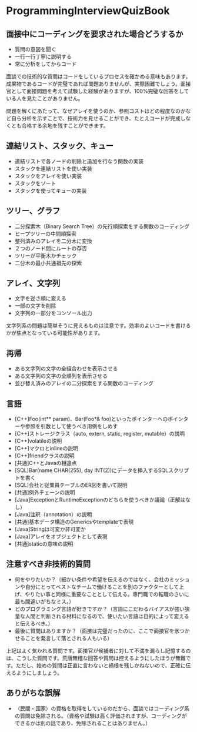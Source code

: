 # ProgrammingInterviewQuizBook

面接中にコーディングを要求された場合どうするか
------

* 質問の意図を聞く
* 一行一行丁寧に説明する
* 常に分析をしてからコード

面談での技術的な質問はコードをしているプロセスを確かめる意味もあります。
成果物であるコードが完璧であれば問題ありませんが、実際困難でしょう。面接官として面接問題を考えて試験した経験がありますが、100%完璧な回答をしている人を見たことがありません。

問題を解くにあたって、なぜアレイを使うのか、参照コストはどの程度なのかなど自ら分析を示すことで、技術力を見せることができ、たとえコードが完成しなくとも合格する余地を残すことができます。

連結リスト、スタック、キュー
------
* 連結リストで各ノードの削除と追加を行なう関数の実装
* スタックを連結リストを使い実装
* スタックをアレイを使い実装
* スタックをソート
* スタックを使ってキューの実装

ツリー、グラフ
------
* 二分探索木（Binary Search Tree）の先行順探索をする関数のコーディング
* ヒープツリーの中間順探索
* 整列済みのアレイを二分木に変換
* ２つのノード間にルートの存否
* ツリーが平衡木かチェック
* 二分木の最小共通祖先の探索

アレイ、文字列
------
* 文字を逆さ順に変える
* 一部の文字を削除
* 文字列の一部分をコンソール出力

文字列系の問題は簡単そうに見えるものは注意です。効率のよいコードを書けるかが焦点となっている可能性があります。

再帰
------
* ある文字列の文字の全組合わせを表示させる
* ある文字列の文字の全順列を表示させる
* 並び替え済みのアレイの二分探索をする関数のコーディング

言語
------
* [C++]Foo(int** param)、Bar(Foo*& foo)といったポインターへのポインターや参照を引数として使うべき用例をしめす
* [C++]ストレージクラス（auto, extern, static, register, mutable）の説明
* [C++]volatileの説明
* [C++]マクロとinlineの説明
* [C++]friendクラスの説明
* [共通]C++とJavaの相違点
* [SQL]Bar(name CHAR(255), day INT(2))にデータを挿入するSQLスクリプトを書く
* [SQL]会社と従業員テーブルのER図を書いて説明
* [共通]例外チェーンの説明
* [Java]ExceptionとRuntimeExceptionのどちらを使うべきか議論（正解はなし）
* [Java]注釈（annotation）の説明
* [共通]基本データ構造のGenericsやtemplateで表現
* [Java]Stringは可変か非可変か
* [Java]アレイをオブジェクトとして表現
* [共通]staticの意味の説明

注意すべき非技術的質問
------
* 何をやりたいか？（細かい条件や希望を伝えるのではなく、会社のミッションや自分にとってベストなチームで働けることを別のファクターとして上げ、やりたい事と同様に重要なこととして伝える。専門職での転職のさいに最も間違いがちなミス。）
* どのプログラミング言語が好きですか？（言語にこだわるバイアスが強い狭量な人間と判断される材料になるので、使いたい言語は目的によって変えると伝えるべき。）
* 最後に質問はありますか？（面接は完璧だったのに、ここで面接官を氷つかせることを発言して落とされる人もいる）

上記はよく気かれる質問です。面接官が候補者に対して不満を漏らし記憶するのは、こうした質問です。荒唐無稽な回答や質問は控えるようにしたほうが無難です。ただし、始めの質問は正直に言わないと禍根を残しかねないので、正確に伝えるようにしましょう。

ありがちな誤解
------
* （民間・国家）の資格を取得をしているのだから、面談ではコーディング系の質問は免除される。（資格や試験は高く評価されますが、コーディングができるかは別の話であり、免除されることはありません。）
